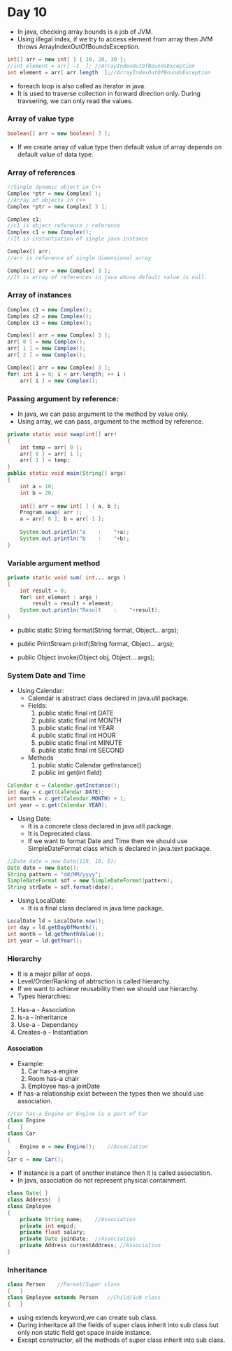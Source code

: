 # Day 10

* In java, checking array bounds is a job of JVM.
* Using illegal index, if we try to access element from array then JVM throws ArrayIndexOutOfBoundsException.
```java
int[] arr = new int[ ] { 10, 20, 30 };
//int element = arr[ -1  ]; //ArrayIndexOutOfBoundsException
int element = arr[ arr.length  ];//ArrayIndexOutOfBoundsException
```
* foreach loop is also called as iterator in java.
* It is used to traverse collection in forward direction only. During travsering, we can only  read the values.
### Array of value type
```java
boolean[] arr = new boolean[ 3 ];
```
* If we create array of value type then default value of array depends on default value of data type.
### Array of references
```c++
//Single dynamic object in C++
Complex *ptr = new Complex( );
//Array of objects in C++
Complex *ptr = new Complex[ 3 ];
```

```java
Complex c1;
//c1 is object reference / reference
Complex c1 = new Complex();
//It is instantiation of single java instance

Complex[] arr;
//arr is reference of single dimensional array

Complex[] arr = new Complex[ 3 ];
//It is array of references in java whose default value is null.
```
### Array of instances
```java
Complex c1 = new Complex();
Complex c2 = new Complex();
Complex c3 = new Complex();
```
```java
Complex[] arr = new Complex[ 3 ];
arr[ 0 ] = new Complex();
arr[ 1 ] = new Complex();
arr[ 2 ] = new Complex();
```
```java
Complex[] arr = new Complex[ 3 ];
for( int i = 0; i < arr.length; ++ i )
    arr[ i ] = new Complex();
```
### Passing argument by reference:
* In java, we can pass argument to the method by value only.
* Using array, we can pass, argument to the method by reference.
```java
private static void swap(int[] arr) 
{
    int temp = arr[ 0 ];
    arr[ 0 ] = arr[ 1 ];
    arr[ 1 ] = temp;
}
public static void main(String[] args) 
{
    int a = 10;
    int b = 20;
    
    int[] arr = new int[ ] { a, b };
    Program.swap( arr );
    a = arr[ 0 ]; b = arr[ 1 ];
    
    System.out.println("a    :    "+a);
    System.out.println("b    :    "+b);
}
```
### Variable argument method
```java
private static void sum( int... args ) 
{
    int result = 0;
    for( int element : args )
        result = result + element;
    System.out.println("Result    :    "+result);
}
```
* public static String format(String format,
                            Object... args);

* public PrintStream printf(String format,
                          Object... args);

* public Object invoke(Object obj,
                     Object... args);

### System Date and Time
* Using Calendar:
    * Calendar is abstract class declared in java.util package.
    * Fields:
        1. public static final int DATE
        2. public static final int MONTH
        3. public static final int YEAR
        4. public static final int HOUR
        5. public static final int MINUTE
        6. public static final int SECOND
    * Methods
        1. public static Calendar getInstance()
        2. public int get(int field)
```java
Calendar c = Calendar.getInstance();
int day = c.get(Calendar.DATE);
int month = c.get(Calendar.MONTH) + 1;
int year = c.get(Calendar.YEAR);
```
* Using Date:
    * It is a concrete class declared in java.util package.
    * It is Deprecated class.
    * If we want to format Date and Time then we should use SimpleDateFormat class which is declared in java.text package.
```java
//Date date = new Date(119, 10, 5);
Date date = new Date();
String pattern = "dd/MM/yyyy";
SimpleDateFormat sdf = new SimpleDateFormat(pattern);
String strDate = sdf.format(date);
```
* Using LocalDate:
    * It is a final class declared in java.time package.
```java
LocalDate ld = LocalDate.now();
int day = ld.getDayOfMonth();
int month = ld.getMonthValue();
int year = ld.getYear();
```
### Hierarchy
* It is a major pillar of oops.
* Level/Order/Ranking of abtrsction is called hierarchy.
* If we want to achieve reusability then we should use hierarchy.
* Types hierarchies:
1. Has-a        -   Association
2. Is-a         -   Inheritance
3. Use-a        -   Dependancy
4. Creates-a    -   Instantiation

#### Association
* Example:
    1. Car has-a engine
    2. Room has-a chair
    3. Employee has-a joinDate
* If has-a relationship exist between the types then we should use association.
```java
//Car has-a Engine or Engine is a part of Car
class Engine
{   }
class Car
{
    Engine e = new Engine();    //Association
}
Car c = new Car();
```
* If instance is a part of another instance then it is called association.
* In java, association do not represent physical containment.
```java
class Date{ }
class Address{  }
class Employee
{
    private String name;    //Association
    private int empid;
    private float salary;
    private Date joinDate;  //Association
    private Address currentAddress; //Association
}
```
### Inheritance
```java
class Person    //Parent/Super class
{   }
class Employee extends Person   //Child/Sub class
{   }
```
* using extends keyword,we can create sub class.
* During inheritace all the fields of super class inherit into sub class but only non static field get space inside instance.
* Except constructor, all the methods of super class inherit into sub class.
